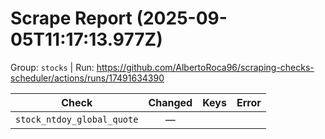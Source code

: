 # Scrape Report (2025-09-05T11:17:13.977Z)

Group: `stocks`  |  Run: https://github.com/AlbertoRoca96/scraping-checks-scheduler/actions/runs/17491634390

| Check | Changed | Keys | Error |
|---|:---:|:--|:--|
| `stock_ntdoy_global_quote` | — |  |  |
